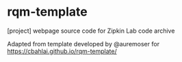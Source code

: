 # rqm-template
[project] webpage source code for Zipkin Lab code archive

Adapted from template developed by @auremoser for https://cbahlai.github.io/rqm-template/

